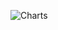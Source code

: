 
![Charts](https://github.com/mrgsdev/DesignCode/assets/157994617/07d3d9d1-34e2-4f52-b494-14307af56955)
